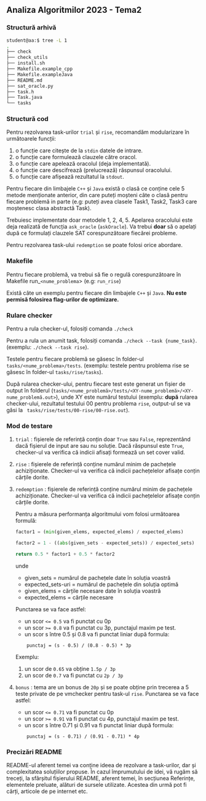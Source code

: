 ## Analiza Algoritmilor 2023 - Tema2

### Structură arhivă
```bash
student@aa:$ tree -L 1
.
├── check
├── check_utils
├── install.sh
├── Makefile.example_cpp
├── Makefile.exampleJava
├── README.md
├── sat_oracle.py
├── task.h
├── Task.java
└── tasks
```
### Structură cod

Pentru rezolvarea task-urilor `trial` și `rise`, recomandăm modularizare în următoarele funcții:

1. o funcție care citește de la `stdin` datele de intrare.
1. o funcție care formulează clauzele către oracol.
1. o funcție care apelează oracolul (deja implementată).
1. o funcție care descifrează (prelucrează) răspunsul oracolului.
1. o funcție care afișează rezultatul la `stdout`.

Pentru fiecare din limbajele `C++` și `Java` există o clasă
ce conține cele 5 metode menționate anterior, din care puteți moșteni câte o clasă pentru fiecare problemă in parte (e.g: puteți avea clasele Task1, Task2, Task3 care moștenesc clasa abstractă Task).

Trebuiesc implementate doar metodele 1, 2, 4, 5. Apelarea oracolului este deja realizată de funcția `ask_oracle` (`askOracle`). Va trebui **doar** să o apelați după ce formulați clauzele SAT corespunzătoare fiecărei probleme.

Pentru rezolvarea task-ului `redemption` se poate folosi orice abordare.

### Makefile

Pentru fiecare problemă, va trebui să fie o regulă corespunzătoare în Makefile run_`<nume_problema`> (e.g: `run_rise`)

Există câte un exemplu pentru fiecare din limbajele `C++` și `Java`. **Nu este permisă folosirea flag-urilor de optimizare.**

### Rulare checker

Pentru a rula checker-ul, folosiți comanda `./check`

Pentru a rula un anumit task, folosiți comanda `./check --task {nume_task}`. (exemplu: `./check --task rise`).

Testele pentru fiecare problemă se găsesc în folder-ul `tasks/<nume_problema>/tests`. (exemplu: testele pentru problema rise se găsesc în folder-ul `tasks/rise/tasks`).

După rularea checker-ului, pentru fiecare test este generat un fișier de output în folderul (`tasks/<nume_problemă>/tests/<XY-nume_problemă>/<XY-nume_problemă.out>`), unde XY este numărul testului
(exemplu: **după** rularea checker-ului, rezultatul testului 00 pentru problema `rise`, output-ul se va găsi la ` tasks/rise/tests/00-rise/00-rise.out`).

### Mod de testare

1. `trial` : fișierele de referință conțin doar `True` sau `False`, reprezentând dacă fișierul de input are sau nu soluție.
Dacă răspunsul este `True`, checker-ul va verifica că indicii afisați formează un set cover valid.

1. `rise` : fișierele de referință conține numărul minim de pachețele achiziționate.
Checker-ul va verifica că indicii pachețelelor afisațe conțin cărțile dorite.

1. `redemption` : fișierele de referință conține numărul minim de pachețele achiziționate.
Checker-ul va verifica că indicii pachețelelor afisațe conțin cărțile dorite.

    Pentru a măsura performanța algoritmului vom folosi următoarea formulă:

    ```python
    factor1 = (min(given_elems, expected_elems) / expected_elems)

    factor2 = 1 - ((abs(given_sets - expected_sets)) / expected_sets)

    return 0.5 * factor1 + 0.5 * factor2
    ```

    unde

    * given_sets = numărul de pachețele date în soluția voastră
    * expected_sets-uri = numărul de pachețele din soluția optimă
    * given_elems = cărțile necesare date în soluția voastră
    * expected_elems = cărțile necesare

    Punctarea se va face astfel:

    * un scor `<= 0.5` va fi punctat cu 0p
    * un scor `>= 0.8` va fi punctat cu 3p, punctajul maxim pe test.
    * un scor s între 0.5 și 0.8 va fi punctat liniar după formula:
    ```
        punctaj = (s - 0.5) / (0.8 - 0.5) * 3p
    ```

    Exemplu:

    1. un scor de `0.65` va obține `1.5p / 3p`
    1. un scor de `0.7` va fi punctat cu `2p / 3p`


1. `bonus` : tema are un bonus de `20p` și se poate obține prin trecerea a 5 teste private de pe vmchecker pentru task-ul `rise`. Punctarea se va face astfel:

    * un scor `<= 0.71` va fi punctat cu 0p
    * un scor `>= 0.91` va fi punctat cu 4p, punctajul maxim pe test.
    * un scor s între 0.71 și 0.91 va fi punctat liniar după formula:
    ```
        punctaj = (s - 0.71) / (0.91 - 0.71) * 4p
    ```

### Precizări README

README-ul aferent temei va conține ideea de rezolvare a task-urilor, dar și complexitatea soluțiilor propuse.
În cazul împrumutului de idei, vă rugăm să treceți, la sfârșitul fișierului README, aferent temei, în secțiunea Referințe, elementele preluate, alături de sursele utilizate.
Acestea din urmă pot fi cărți, articole de pe internet etc.
